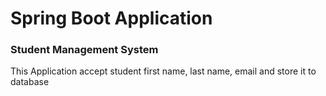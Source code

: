 # Spring Boot Application

<h3>Student Management System</h3>

<p>
This Application accept student first name, last name, email and store it to database

</p>